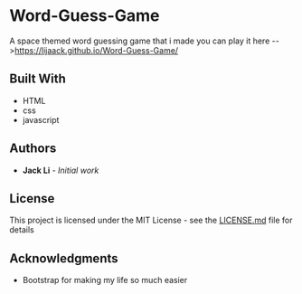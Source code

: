 # Word-Guess-Game
A space themed word guessing game that i made
you can play it here -->https://lijaack.github.io/Word-Guess-Game/


## Built With

* HTML
* css
* javascript

## Authors

* **Jack Li** - *Initial work* 


## License

This project is licensed under the MIT License - see the [LICENSE.md](LICENSE.md) file for details

## Acknowledgments

* Bootstrap for making my life so much easier
